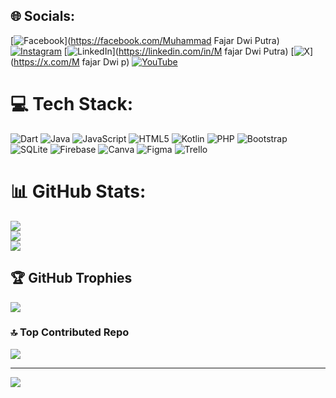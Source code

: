
## 🌐 Socials:
[![Facebook](https://img.shields.io/badge/Facebook-%231877F2.svg?logo=Facebook&logoColor=white)](https://facebook.com/Muhammad Fajar Dwi Putra) [![Instagram](https://img.shields.io/badge/Instagram-%23E4405F.svg?logo=Instagram&logoColor=white)](https://instagram.com/mfdiputra) [![LinkedIn](https://img.shields.io/badge/LinkedIn-%230077B5.svg?logo=linkedin&logoColor=white)](https://linkedin.com/in/M fajar Dwi Putra) [![X](https://img.shields.io/badge/X-black.svg?logo=X&logoColor=white)](https://x.com/M fajar Dwi p) [![YouTube](https://img.shields.io/badge/YouTube-%23FF0000.svg?logo=YouTube&logoColor=white)](https://youtube.com/@Chanelinspirasi) 

# 💻 Tech Stack:
![Dart](https://img.shields.io/badge/dart-%230175C2.svg?style=for-the-badge&logo=dart&logoColor=white) ![Java](https://img.shields.io/badge/java-%23ED8B00.svg?style=for-the-badge&logo=openjdk&logoColor=white) ![JavaScript](https://img.shields.io/badge/javascript-%23323330.svg?style=for-the-badge&logo=javascript&logoColor=%23F7DF1E) ![HTML5](https://img.shields.io/badge/html5-%23E34F26.svg?style=for-the-badge&logo=html5&logoColor=white) ![Kotlin](https://img.shields.io/badge/kotlin-%237F52FF.svg?style=for-the-badge&logo=kotlin&logoColor=white) ![PHP](https://img.shields.io/badge/php-%23777BB4.svg?style=for-the-badge&logo=php&logoColor=white) ![Bootstrap](https://img.shields.io/badge/bootstrap-%238511FA.svg?style=for-the-badge&logo=bootstrap&logoColor=white) ![SQLite](https://img.shields.io/badge/sqlite-%2307405e.svg?style=for-the-badge&logo=sqlite&logoColor=white) ![Firebase](https://img.shields.io/badge/firebase-a08021?style=for-the-badge&logo=firebase&logoColor=ffcd34) ![Canva](https://img.shields.io/badge/Canva-%2300C4CC.svg?style=for-the-badge&logo=Canva&logoColor=white) ![Figma](https://img.shields.io/badge/figma-%23F24E1E.svg?style=for-the-badge&logo=figma&logoColor=white) ![Trello](https://img.shields.io/badge/Trello-%23026AA7.svg?style=for-the-badge&logo=Trello&logoColor=white)
# 📊 GitHub Stats:
![](https://github-readme-stats.vercel.app/api?username=MFajarDwip&theme=dark&hide_border=false&include_all_commits=false&count_private=false)<br/>
![](https://github-readme-streak-stats.herokuapp.com/?user=MFajarDwip&theme=dark&hide_border=false)<br/>
![](https://github-readme-stats.vercel.app/api/top-langs/?username=MFajarDwip&theme=dark&hide_border=false&include_all_commits=false&count_private=false&layout=compact)

## 🏆 GitHub Trophies
![](https://github-profile-trophy.vercel.app/?username=MFajarDwip&theme=radical&no-frame=false&no-bg=false&margin-w=4)

### 🔝 Top Contributed Repo
![](https://github-contributor-stats.vercel.app/api?username=MFajarDwip&limit=5&theme=dark&combine_all_yearly_contributions=true)

---
[![](https://visitcount.itsvg.in/api?id=MFajarDwip&icon=0&color=0)](https://visitcount.itsvg.in)

<!-- Proudly created with GPRM ( https://gprm.itsvg.in ) -->
